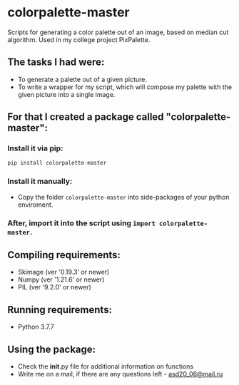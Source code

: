 # colorpalette-master
Scripts for generating a color palette out of an image, based on median cut algorithm. Used in my college project PixPalette.
## The tasks I had were: 
- To generate a palette out of a given picture.
- To write a wrapper for my script, which will compose my palette with the given picture into a single image.

## For that I created a package called "colorpalette-master":

### Install it via pip:
```python
pip install colorpalette-master
```
### Install it manually:
- Copy the folder `colorpalette-master` into side-packages of your python enviroment.
### After, import it into the script using `import colorpalette-master`.

## Compiling requirements:
- Skimage (ver '0.19.3' or newer)
- Numpy (ver '1.21.6' or newer)
- PIL (ver '9.2.0' or newer)

## Running requirements:
- Python 3.7.7

## Using the package:
- Check the __init__.py file for additional information on functions
- Write me on a mail, if there are any questions left - asd20_06@mail.ru
